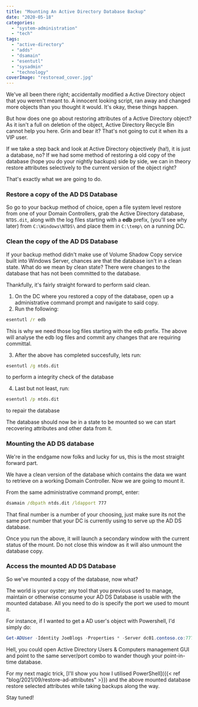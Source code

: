 ```yaml
---
title: "Mounting An Active Directory Database Backup"
date: "2020-05-18"
categories: 
  - "system-administration"
  - "tech"
tags: 
  - "active-directory"
  - "adds"
  - "dsamain"
  - "esentutl"
  - "sysadmin"
  - "technology"
coverImage: "restoread_cover.jpg"
---
```


We've all been there right; accidentally modified a Active Directory object that you weren't meant to. A innocent looking script, ran away and changed more objects than you thought it would. It's okay, these things happen.

But how does one go about restoring attributes of a Active Directory object? As it isn't a full on deletion of the object, Active Directory Recycle Bin cannot help you here. Grin and bear it? That's not going to cut it when its a VIP user.

If we take a step back and look at Active Directory objectively (ha!), it is just a database, no? If we had some method of restoring a old copy of the database (hope you do your nightly backups) side by side, we can in theory restore attributes selectively to the current version of the object right?

That's exactly what we are going to do.

### Restore a copy of the AD DS Database

So go to your backup method of choice, open a file system level restore from one of your Domain Controllers, grab the Active Directory database, ```NTDS.dit```, along with the log files starting with a **edb** prefix, (you'll see why later) from ```C:\Windows\NTDS\``` and place them in ```C:\temp\``` on a running DC.

### Clean the copy of the AD DS Database

If your backup method didn't make use of Volume Shadow Copy service built into Windows Server, chances are that the database isn't in a clean state. What do we mean by clean state? There were changes to the database that has not been committed to the database.

Thankfully, it's fairly straight forward to perform said clean.

1. On the DC where you restored a copy of the database, open up a administrative command prompt and navigate to said copy.
2. Run the following:

```cmd
esentutl /r edb
```

This is why we need those log files starting with the edb prefix. The above will analyse the edb log files and commit any changes that are requiring committal.

3. After the above has completed succesfully, lets run:

```cmd
esentutl /g ntds.dit
```

to perform a integrity check of the database

4. Last but not least, run:

```cmd
esentutl /p ntds.dit
```

to repair the database

The database should now be in a state to be mounted so we can start recovering attributes and other data from it.

### Mounting the AD DS database

We're in the endgame now folks and lucky for us, this is the most straight forward part.

We have a clean version of the database which contains the data we want to retrieve on a working Domain Controller. Now we are going to mount it.

From the same administrative command prompt, enter:

```cmd
dsamain /dbpath ntds.dit /ldapport 777
```

That final number is a number of your choosing, just make sure its not the same port number that your DC is currently using to serve up the AD DS database.

Once you run the above, it will launch a secondary window with the current status of the mount. Do not close this window as it will also unmount the database copy.

### Access the mounted AD DS Database

So we've mounted a copy of the database, now what?

The world is your oyster; any tool that you previous used to manage, maintain or otherwise consume your AD DS Database is usable with the mounted database. All you need to do is specify the port we used to mount it.

For instance, if I wanted to get a AD user's object with Powershell, I'd simply do:

```powershell
Get-ADUser -Identity JoeBlogs -Properties * -Server dc01.contoso.co:777
```

Hell, you could open Active Directory Users & Computers management GUI and point to the same server/port combo to wander though your point-in-time database.

For my next magic trick, [I'll show you how I utilised PowerShell]({{< ref "blog/2021/09/restore-ad-attributes" >}}) and the above mounted database restore selected attributes while taking backups along the way.

Stay tuned!

